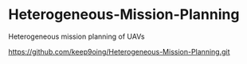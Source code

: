 # Heterogeneous-Mission-Planning
Heterogeneous mission planning of UAVs

https://github.com/keep9oing/Heterogeneous-Mission-Planning.git
